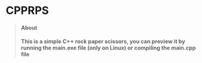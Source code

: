 # CPPRPS

> #### About
> #### This is a simple C++ rock paper scissors, you can preview it by running the main.exe file (only on Linux) or compiling the main.cpp file